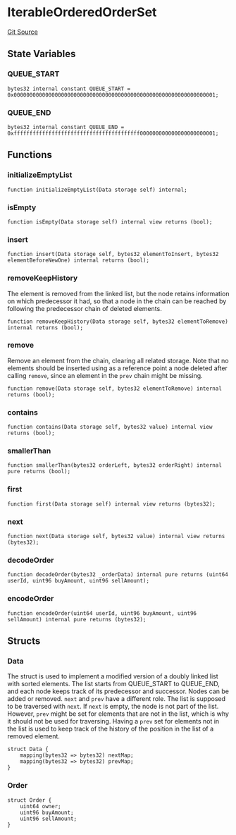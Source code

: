# IterableOrderedOrderSet
[Git Source](https://github.com/larrythecucumber321/protocol/blob/77d337b8595ba96d069ded321419b36a61984170/contracts/plugins/mocks/vendor/EasyAuction.sol)


## State Variables
### QUEUE_START

```solidity
bytes32 internal constant QUEUE_START = 0x0000000000000000000000000000000000000000000000000000000000000001;
```


### QUEUE_END

```solidity
bytes32 internal constant QUEUE_END = 0xffffffffffffffffffffffffffffffffffffffff000000000000000000000001;
```


## Functions
### initializeEmptyList


```solidity
function initializeEmptyList(Data storage self) internal;
```

### isEmpty


```solidity
function isEmpty(Data storage self) internal view returns (bool);
```

### insert


```solidity
function insert(Data storage self, bytes32 elementToInsert, bytes32 elementBeforeNewOne) internal returns (bool);
```

### removeKeepHistory

The element is removed from the linked list, but the node retains
information on which predecessor it had, so that a node in the chain
can be reached by following the predecessor chain of deleted elements.


```solidity
function removeKeepHistory(Data storage self, bytes32 elementToRemove) internal returns (bool);
```

### remove

Remove an element from the chain, clearing all related storage.
Note that no elements should be inserted using as a reference point a
node deleted after calling `remove`, since an element in the `prev`
chain might be missing.


```solidity
function remove(Data storage self, bytes32 elementToRemove) internal returns (bool);
```

### contains


```solidity
function contains(Data storage self, bytes32 value) internal view returns (bool);
```

### smallerThan


```solidity
function smallerThan(bytes32 orderLeft, bytes32 orderRight) internal pure returns (bool);
```

### first


```solidity
function first(Data storage self) internal view returns (bytes32);
```

### next


```solidity
function next(Data storage self, bytes32 value) internal view returns (bytes32);
```

### decodeOrder


```solidity
function decodeOrder(bytes32 _orderData) internal pure returns (uint64 userId, uint96 buyAmount, uint96 sellAmount);
```

### encodeOrder


```solidity
function encodeOrder(uint64 userId, uint96 buyAmount, uint96 sellAmount) internal pure returns (bytes32);
```

## Structs
### Data
The struct is used to implement a modified version of a doubly linked
list with sorted elements. The list starts from QUEUE_START to
QUEUE_END, and each node keeps track of its predecessor and successor.
Nodes can be added or removed.
`next` and `prev` have a different role. The list is supposed to be
traversed with `next`. If `next` is empty, the node is not part of the
list. However, `prev` might be set for elements that are not in the
list, which is why it should not be used for traversing. Having a `prev`
set for elements not in the list is used to keep track of the history of
the position in the list of a removed element.


```solidity
struct Data {
    mapping(bytes32 => bytes32) nextMap;
    mapping(bytes32 => bytes32) prevMap;
}
```

### Order

```solidity
struct Order {
    uint64 owner;
    uint96 buyAmount;
    uint96 sellAmount;
}
```

